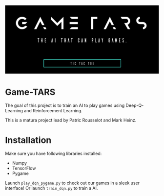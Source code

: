 ![alt text](https://github.com/Silvan-M/Game-TARS/blob/master/resources/title.png?raw=true)

# Game-TARS
The goal of this project is to train an AI to play games using Deep-Q-Learning and Reinforcement Learning.

This is a matura project lead by Patric Rousselot and Mark Heinz.

# Installation
Make sure you have following libraries installed:
- Numpy
- TensorFlow
- Pygame

Launch `play_dqn_pygame.py` to check out our games in a sleek user interface!
Or launch `train_dqn.py` to train a AI.

